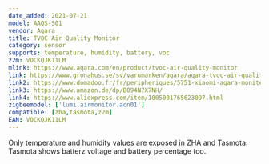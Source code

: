 ```yaml
---
date_added: 2021-07-21
model: AAQS-S01
vendor: Aqara
title: TVOC Air Quality Monitor
category: sensor
supports: temperature, humidity, battery, voc
z2m: VOCKQJK11LM
mlink: https://www.aqara.com/en/product/tvoc-air-quality-monitor
link: https://www.gronahus.se/sv/varumarken/aqara/aqara-tvoc-air-quality-monitor.html
link2: https://www.domadoo.fr/fr/peripheriques/5751-xiaomi-aqara-moniteur-de-qualite-d-air-zigbee-30-temp-hum-covt-6970504214644.html
link3: https://www.amazon.de/dp/B094N7X7NH/
link4: https://www.aliexpress.com/item/1005001765623097.html
zigbeemodel: ['lumi.airmonitor.acn01']
compatible: [zha,tasmota,z2m]
EAN: VOCKQJK11LM
---
```

Only temperature and humidity values are exposed in ZHA and Tasmota. Tasmota shows batterz voltage and battery percentage too.
